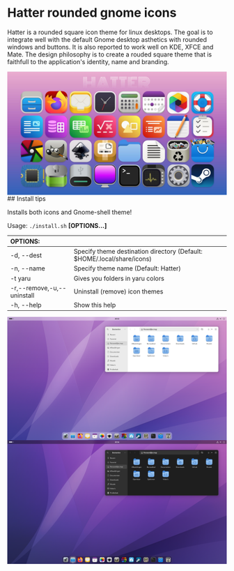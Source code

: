 Hatter rounded gnome icons
======

Hatter is a rounded square icon theme for linux desktops. The goal is to integrate well with the default Gnome desktop asthetics with rounded windows and buttons. It is also reported to work well on KDE, XFCE and Mate. The design philosophy is to create a rouded square theme that is faithfull to the application's identity, name and branding.


<img src="https://github.com/Mibea/Hatter/blob/main/Hatter-overview.jpg" align="center" />
## Install tips

Installs both icons and Gnome-shell theme!

Usage:  `./install.sh`  **[OPTIONS...]**

|  OPTIONS:           | |
|:--------------------|:-------------|
|-d, --dest           | Specify theme destination directory (Default: $HOME/.local/share/icons)|
|-n, --name           | Specify theme name (Default: Hatter)|
|-t yaru              | Gives you folders in yaru colors|
|-r,--remove,-u,--uninstall | Uninstall (remove) icon themes|
|-h, --help           | Show this help|

<img src="https://github.com/Mibea/Hatter/blob/main/screenshot1.png" align="center" />
<img src="https://github.com/Mibea/Hatter/blob/main/screenshot2.png" align="center" />




